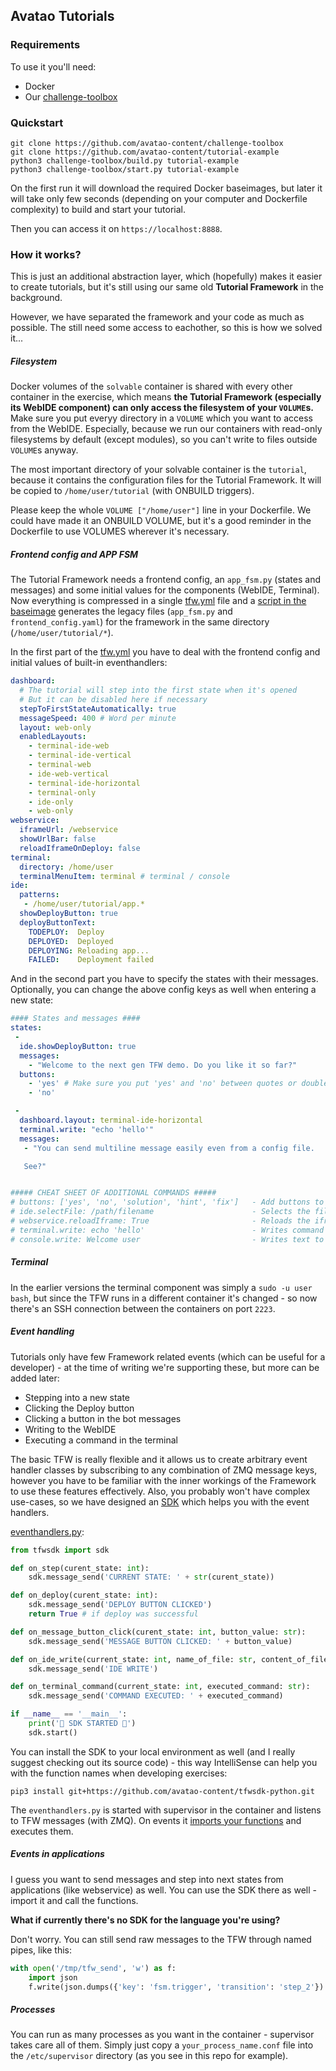 ## Avatao Tutorials ##

### Requirements ###

To use it you'll need:
 * Docker 
 * Our [challenge-toolbox](https://github.com/avatao-content/challenge-toolbox)

### Quickstart ###

```
git clone https://github.com/avatao-content/challenge-toolbox
git clone https://github.com/avatao-content/tutorial-example
python3 challenge-toolbox/build.py tutorial-example
python3 challenge-toolbox/start.py tutorial-example
```

On the first run it will download the required Docker baseimages, but later it will take only few seconds (depending on your computer and Dockerfile complexity) to build and start your tutorial.

Then you can access it on `https://localhost:8888`.

### How it works? ###

This is just an additional abstraction layer, which (hopefully) makes it easier to create tutorials, but it's still using our same old **Tutorial Framework** in the background.

However, we have separated the framework and your code as much as possible. The still need some access to eachother, so this is how we solved it...

##### Filesystem #####

Docker volumes of the `solvable` container is shared with every other container in the exercise, which means **the Tutorial Framework (especially its WebIDE component) can only access the filesystem of your `VOLUME`s.** Make sure you put everyy directory in a `VOLUME` which you want to access from the WebIDE. Especially, because we run our containers with read-only filesystems by default (except modules), so you can't write to files outside `VOLUME`s anyway.

The most important directory of your solvable container is the `tutorial`, because it contains the configuration files for the Tutorial Framework. It will be copied to `/home/user/tutorial` (with ONBUILD triggers).

Please keep the whole `VOLUME ["/home/user"]` line in your Dockerfile. We could have made it an ONBUILD VOLUME, but it's a good reminder in the Dockerfile to use VOLUMES wherever it's necessary.

##### Frontend config and APP FSM #####

The Tutorial Framework needs a frontend config, an `app_fsm.py` (states and messages) and some initial values for the components (WebIDE, Terminal). Now everything is compressed in a single [tfw.yml](tree/master/solvable/tutorial/tfw.yml) file and a [script in the baseimage](https://github.com/avatao-content/baseimage-tutorial/blob/master/tutorial/create_app_from_yml.py) generates the legacy files (`app_fsm.py` and `frontend_config.yaml`) for the framework in the same directory (`/home/user/tutorial/*`).

In the first part of the [tfw.yml](tree/master/solvable/tutorial/tfw.yml) you have to deal with the frontend config and initial values of built-in eventhandlers:
```yml
dashboard:
  # The tutorial will step into the first state when it's opened
  # But it can be disabled here if necessary
  stepToFirstStateAutomatically: true
  messageSpeed: 400 # Word per minute
  layout: web-only
  enabledLayouts:
    - terminal-ide-web
    - terminal-ide-vertical
    - terminal-web
    - ide-web-vertical
    - terminal-ide-horizontal
    - terminal-only
    - ide-only
    - web-only
webservice:
  iframeUrl: /webservice
  showUrlBar: false
  reloadIframeOnDeploy: false
terminal:
  directory: /home/user
  terminalMenuItem: terminal # terminal / console
ide:
  patterns: 
   - /home/user/tutorial/app.*
  showDeployButton: true
  deployButtonText:
    TODEPLOY:  Deploy
    DEPLOYED:  Deployed
    DEPLOYING: Reloading app...
    FAILED:    Deployment failed
```

And in the second part you have to specify the states with their messages. Optionally, you can change the above config keys as well when entering a new state:
```yml
#### States and messages ####
states:
 -
  ide.showDeployButton: true
  messages:
    - "Welcome to the next gen TFW demo. Do you like it so far?"
  buttons:
    - 'yes' # Make sure you put 'yes' and 'no' between quotes or double quotes, otherwise YAML thinks it's boolean
    - 'no'

 -
  dashboard.layout: terminal-ide-horizontal
  terminal.write: "echo 'hello'"
  messages:
   - "You can send multiline message easily even from a config file.

   See?"


##### CHEAT SHEET OF ADDITIONAL COMMANDS #####
# buttons: ['yes', 'no', 'solution', 'hint', 'fix']   - Add buttons to your messages
# ide.selectFile: /path/filename                      - Selects the file in webIDE (make sure it's in the pattern!)
# webservice.reloadIframe: True                       - Reloads the iframe immediately
# terminal.write: echo 'hello'                        - Writes command to terminal
# console.write: Welcome user                         - Writes text to console
```

##### Terminal #####

In the earlier versions the terminal component was simply a `sudo -u user bash`, but since the TFW runs in a different container it's changed - so now there's an SSH connection between the containers on port `2223`.

##### Event handling #####

Tutorials only have few Framework related events (which can be useful for a developer) - at the time of writing we're supporting these, but more can be added later:
 * Stepping into a new state
 * Clicking the Deploy button
 * Clicking a button in the bot messages
 * Writing to the WebIDE
 * Executing a command in the terminal

The basic TFW is really flexible and it allows us to create arbitrary event handler classes by subscribing to any combination of ZMQ message keys, however you have to be familiar with the inner workings of the Framework to use these features effectively. Also, you probably won't have complex use-cases, so we have designed an [SDK](https://github.com/avatao-content/tfwsdk-python) which helps you with the event handlers.

[eventhandlers.py](tree/master/solvable/tutorial/eventhandlers.py):
```python
from tfwsdk import sdk

def on_step(curent_state: int):
    sdk.message_send('CURRENT STATE: ' + str(curent_state))

def on_deploy(curent_state: int):
    sdk.message_send('DEPLOY BUTTON CLICKED')
    return True # if deploy was successful

def on_message_button_click(curent_state: int, button_value: str):
    sdk.message_send('MESSAGE BUTTON CLICKED: ' + button_value)

def on_ide_write(current_state: int, name_of_file: str, content_of_file: str):
    sdk.message_send('IDE WRITE')

def on_terminal_command(current_state: int, executed_command: str):
    sdk.message_send('COMMAND EXECUTED: ' + executed_command)

if __name__ == '__main__':
    print('🎉 SDK STARTED 🎉')
    sdk.start()
```

You can install the SDK to your local environment as well (and I really suggest checking out its source code) - this way IntelliSense can help you with the function names when developing exercises:
```
pip3 install git+https://github.com/avatao-content/tfwsdk-python.git
```

The `eventhandlers.py` is started with supervisor in the container and listens to TFW messages (with ZMQ). On events it [imports your functions](https://github.com/avatao-content/tfwsdk-python/blob/master/tfwsdk/sdk.py#L19) and executes them.

##### Events in applications #####

I guess you want to send messages and step into next states from applications (like webservice) as well. You can use the SDK there as well - import it and call the functions.

**What if currently there's no SDK for the language you're using?**

Don't worry. You can still send raw messages to the TFW through named pipes, like this:

```python
with open('/tmp/tfw_send', 'w') as f:
    import json
    f.write(json.dumps({'key': 'fsm.trigger', 'transition': 'step_2'}) + '\n')
```

##### Processes #####

You can run as many processes as you want in the container - supervisor takes care all of them. Simply just copy a `your_process_name.conf` file into the `/etc/supervisor` directory (as you see in this repo for example).
